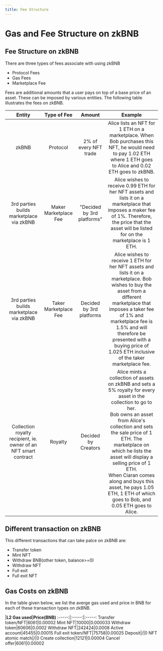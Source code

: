 ```yaml
---
title: Fee Structure
---
```


# Gas and Fee Structure on zkBNB

## Fee Structure on zkBNB

There are three types of fees associate with using zkBNB
* Protocol Fees
* Gas Fees
* Marketplace Fee

Fees are additional amounts that a user pays on top of a base price of an asset. These can be imposed by various entities. The following table illustrates the fees on zkBNB.

**Entity**|**Type of Fee**|**Amount**|**Example**
:-----:|:-----:|:-----:|:-----:
zkBNB|Protocol|2% of every NFT trade|Alice lists an NFT for 1 ETH on a marketplace. When Bob purchases this NFT, he would need to pay 1.02 ETH where 1 ETH goes to Alice and 0.02 ETH goes to zkBNB.
3rd parties builds marketplace via zkBNB | Maker Marketplace Fee | "Decided by 3rd platforms" | Alice wishes to receive 0.99 ETH for her NFT assets and lists it on a marketplace that imposes a maker fee of 1%. Therefore, the price that the asset will be listed for on the marketplace is 1 ETH.
3rd parties builds marketplace via zkBNB | Taker Marketplace Fee | Decided by 3rd platforms | Alice wishes to receive 1 ETH for her NFT assets and lists it on a marketplace. Bob wishes to buy the asset from a different marketplace that imposes a taker fee of 1% and marketplace fee is 1.5% and will therefore be presented with a buying price of 1.025 ETH inclusive of the taker marketplace fee.
Collection royalty recipient, ie. owner of an NFT smart contract | Royalty | Decided by Creators | Alice mints a collection of assets on zkBNB and sets a 5% royalty for every asset in the collection to go to her. <br/> Bob owns an asset from Alice's collection and sets the sale price of 1 ETH. The marketplace on which he lists the asset will display a selling price of 1 ETH. <br/>When Ciaran comes along and buys this asset, he pays 1.05 ETH, 1 ETH of which goes to Bob, and 0.05 ETH goes to Alice.

## Different transaction on zkBNB
This different transactions that can take palce on zkBNB are:
* Transfer token
* Mint NFT
* Withdraw BNB(other token, balance>=0)
* Withdraw NFT
* Full exit
* Full exit NFT

## Gas Costs on zkBNB

In the table given below, we list the averge gas used and price in BNB for each of these transaction types on zkBNB.

 |**L2 Gas used**|**Price(BNB)**
:-----:|:-----:|:-----:
Transfer token/NFT|6061|0.00002
Mint NFT|10000|0.000033
Withdraw token|60606|0.0002
Withdraw NFT|242424|0.0008
Active account|45455|0.00015
Full exit token/NFT|75758|0.00025
Deposit|/|0
NFT atomic match|/|0
Create collection|12121|0.00004
Cancel offer|6061|0.00002


